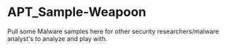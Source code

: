 # APT_Sample-Weapoon
Pull some Malware samples here for other security researchers/malware analyst's to analyze and play with.
